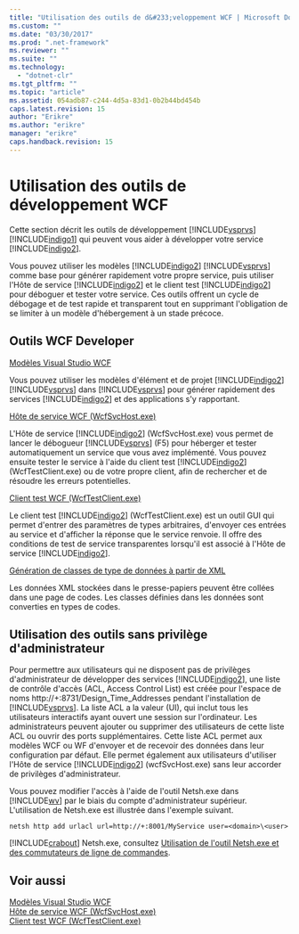 ```yaml
---
title: "Utilisation des outils de d&#233;veloppement WCF | Microsoft Docs"
ms.custom: ""
ms.date: "03/30/2017"
ms.prod: ".net-framework"
ms.reviewer: ""
ms.suite: ""
ms.technology: 
  - "dotnet-clr"
ms.tgt_pltfrm: ""
ms.topic: "article"
ms.assetid: 054adb87-c244-4d5a-83d1-0b2b44bd454b
caps.latest.revision: 15
author: "Erikre"
ms.author: "erikre"
manager: "erikre"
caps.handback.revision: 15
---
```

# Utilisation des outils de d&#233;veloppement WCF
Cette section décrit les outils de développement [!INCLUDE[vsprvs](../../../includes/vsprvs-md.md)] [!INCLUDE[indigo1](../../../includes/indigo1-md.md)] qui peuvent vous aider à développer votre service [!INCLUDE[indigo2](../../../includes/indigo2-md.md)].  
  
 Vous pouvez utiliser les modèles [!INCLUDE[indigo2](../../../includes/indigo2-md.md)] [!INCLUDE[vsprvs](../../../includes/vsprvs-md.md)] comme base pour générer rapidement votre propre service, puis utiliser l'Hôte de service [!INCLUDE[indigo2](../../../includes/indigo2-md.md)] et le client test [!INCLUDE[indigo2](../../../includes/indigo2-md.md)] pour déboguer et tester votre service.  Ces outils offrent un cycle de débogage et de test rapide et transparent tout en supprimant l'obligation de se limiter à un modèle d'hébergement à un stade précoce.  
  
## Outils WCF Developer  
 [Modèles Visual Studio WCF](../../../docs/framework/wcf/wcf-vs-templates.md)  
  
 Vous pouvez utiliser les modèles d'élément et de projet [!INCLUDE[indigo2](../../../includes/indigo2-md.md)] [!INCLUDE[vsprvs](../../../includes/vsprvs-md.md)] dans [!INCLUDE[vsprvs](../../../includes/vsprvs-md.md)] pour générer rapidement des services [!INCLUDE[indigo2](../../../includes/indigo2-md.md)] et des applications s'y rapportant.  
  
 [Hôte de service WCF \(WcfSvcHost.exe\)](../../../docs/framework/wcf/wcf-service-host-wcfsvchost-exe.md)  
  
 L'Hôte de service [!INCLUDE[indigo2](../../../includes/indigo2-md.md)] \(WcfSvcHost.exe\) vous permet de lancer le débogueur [!INCLUDE[vsprvs](../../../includes/vsprvs-md.md)] \(F5\) pour héberger et tester automatiquement un service que vous avez implémenté.  Vous pouvez ensuite tester le service à l'aide du client test [!INCLUDE[indigo2](../../../includes/indigo2-md.md)] \(WcfTestClient.exe\) ou de votre propre client, afin de rechercher et de résoudre les erreurs potentielles.  
  
 [Client test WCF \(WcfTestClient.exe\)](../../../docs/framework/wcf/wcf-test-client-wcftestclient-exe.md)  
  
 Le client test [!INCLUDE[indigo2](../../../includes/indigo2-md.md)] \(WcfTestClient.exe\) est un outil GUI qui permet d'entrer des paramètres de types arbitraires, d'envoyer ces entrées au service et d'afficher la réponse que le service renvoie.  Il offre des conditions de test de service transparentes lorsqu'il est associé à l'Hôte de service [!INCLUDE[indigo2](../../../includes/indigo2-md.md)].  
  
 [Génération de classes de type de données à partir de XML](../../../docs/framework/wcf/generating-data-type-classes-from-xml.md)  
  
 Les données XML stockées dans le presse\-papiers peuvent être collées dans une page de codes.  Les classes définies dans les données sont converties en types de codes.  
  
## Utilisation des outils sans privilège d'administrateur  
 Pour permettre aux utilisateurs qui ne disposent pas de privilèges d'administrateur de développer des services [!INCLUDE[indigo2](../../../includes/indigo2-md.md)], une liste de contrôle d'accès \(ACL, Access Control List\) est créée pour l'espace de noms http:\/\/\+:8731\/Design\_Time\_Addresses pendant l'installation de [!INCLUDE[vsprvs](../../../includes/vsprvs-md.md)].  La liste ACL a la valeur \(UI\), qui inclut tous les utilisateurs interactifs ayant ouvert une session sur l'ordinateur.  Les administrateurs peuvent ajouter ou supprimer des utilisateurs de cette liste ACL ou ouvrir des ports supplémentaires. Cette liste ACL permet aux modèles WCF ou WF d'envoyer et de recevoir des données dans leur configuration par défaut.  Elle permet également aux utilisateurs d'utiliser l'Hôte de service [!INCLUDE[indigo2](../../../includes/indigo2-md.md)] \(wcfSvcHost.exe\) sans leur accorder de privilèges d'administrateur.  
  
 Vous pouvez modifier l'accès à l'aide de l'outil Netsh.exe dans [!INCLUDE[wv](../../../includes/wv-md.md)] par le biais du compte d'administrateur supérieur.  L'utilisation de Netsh.exe est illustrée dans l'exemple suivant.  
  
```  
netsh http add urlacl url=http://+:8001/MyService user=<domain>\<user>  
```  
  
 [!INCLUDE[crabout](../../../includes/crabout-md.md)] Netsh.exe, consultez [Utilisation de l'outil Netsh.exe et des commutateurs de ligne de commandes](http://go.microsoft.com/fwlink/?LinkId=97877).  
  
## Voir aussi  
 [Modèles Visual Studio WCF](../../../docs/framework/wcf/wcf-vs-templates.md)   
 [Hôte de service WCF \(WcfSvcHost.exe\)](../../../docs/framework/wcf/wcf-service-host-wcfsvchost-exe.md)   
 [Client test WCF \(WcfTestClient.exe\)](../../../docs/framework/wcf/wcf-test-client-wcftestclient-exe.md)